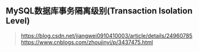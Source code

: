 ## MySQL数据库事务隔离级别(Transaction Isolation Level)
> https://blog.csdn.net/jiangwei0910410003/article/details/24960785
> https://www.cnblogs.com/zhoujinyi/p/3437475.html